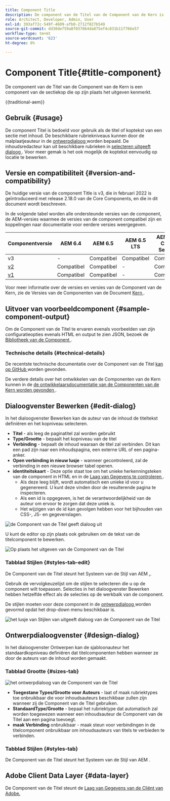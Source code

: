 ```yaml
---
title: Component Title
description: De component van de Titel van de Component van de Kern is een component van de sectiekop die op zijn plaats het uitgeven kenmerkt.
role: Architect, Developer, Admin, User
exl-id: 393af72c-549f-4609-afb0-2712f827b549
source-git-commit: dd30def59a8f037864da875ef4c831b11f766e57
workflow-type: tm+mt
source-wordcount: '623'
ht-degree: 0%

---
```



# Component Title{#title-component}

De component van de Titel van de Component van de Kern is een component van de sectiekop die op zijn plaats het uitgeven kenmerkt.

{{traditional-aem}}

## Gebruik {#usage}

De component Titel is bedoeld voor gebruik als de titel of koptekst van een sectie met inhoud. De beschikbare rubriekniveaus kunnen door de malplaatjeauteur in de [ ontwerpdialoog ](#design-dialog) worden bepaald. De inhoudsredacteur kan uit beschikbare rubrieken in [ selecteren uitgeeft dialoog ](#edit-dialog). Voor meer gemak is het ook mogelijk de koptekst eenvoudig op locatie te bewerken.

## Versie en compatibiliteit {#version-and-compatibility}

De huidige versie van de component Title is v3, die in februari 2022 is geïntroduceerd met release 2.18.0 van de Core Components, en die in dit document wordt beschreven.

In de volgende tabel worden alle ondersteunde versies van de component, de AEM-versies waarmee de versies van de component compatibel zijn en koppelingen naar documentatie voor eerdere versies weergegeven.

| Componentversie | AEM 6.4 | AEM 6.5 | AEM 6.5 LTS | AEM as a Cloud Service |
|---|---|---|---|---|
| v3 | - | Compatibel | Compatibel | Compatibel |
| [ v2 ](v2/title.md) | Compatibel | Compatibel | - | Compatibel |
| [ v1 ](v1/title-v1.md) | Compatibel | Compatibel | - | Compatibel |

Voor meer informatie over de versies en versies van de Component van de Kern, zie de Versies van de Componenten van de Document [ Kern ](/help/versions.md).

## Uitvoer van voorbeeldcomponent {#sample-component-output}

Om de Component van de Titel te ervaren evenals voorbeelden van zijn configuratieopties evenals HTML en output te zien JSON, bezoek de [ Bibliotheek van de Component ](https://adobe.com/go/aem_cmp_library_title).

### Technische details {#technical-details}

De recentste technische documentatie over de Component van de Titel [ kan op GitHub ](https://adobe.com/go/aem_cmp_tech_title_v3) worden gevonden.

De verdere details over het ontwikkelen van de Componenten van de Kern kunnen in de [ de ontwikkelaarsdocumentatie van de Componenten van de Kern worden gevonden ](/help/developing/overview.md).

## Dialoogvenster Bewerken {#edit-dialog}

In het dialoogvenster Bewerken kan de auteur van de inhoud de titeltekst definiëren en het kopniveau selecteren.

* **Titel** - als leeg de paginatitel zal worden gebruikt
* **Type/Grootte** - bepaalt het kopniveau van de titel
* **Verbinding** - bepaalt de inhoud waaraan de titel zal verbinden. Dit kan een pad zijn naar een inhoudspagina, een externe URL of een pagina-anker.
* **Open verbinding in nieuw lusje** - wanneer gecontroleerd, zal de verbinding in een nieuwe browser tabel openen.
* **identiteitskaart** - Deze optie staat toe om het unieke herkenningsteken van de component in HTML en in de [ Laag van Gegevens te controleren ](/help/developing/data-layer/overview.md).
   * Als deze leeg blijft, wordt automatisch een unieke id voor u gegenereerd. U kunt deze vinden door de resulterende pagina te inspecteren.
   * Als een id is opgegeven, is het de verantwoordelijkheid van de auteur om ervoor te zorgen dat deze uniek is.
   * Het wijzigen van de id kan gevolgen hebben voor het bijhouden van CSS-, JS- en gegevenslagen.

![ de Component van de Titel geeft dialoog uit ](/help/assets/title-edit.png)

U kunt de editor op zijn plaats ook gebruiken om de tekst van de titelcomponent te bewerken.

![ Op plaats het uitgeven van de Component van de Titel ](/help/assets/title-edit-inline.png)

### Tabblad Stijlen {#styles-tab-edit}

De Component van de Titel steunt het Systeem van de Stijl van AEM [.](/help/get-started/authoring.md#component-styling).

Gebruik de vervolgkeuzelijst om de stijlen te selecteren die u op de component wilt toepassen. Selecties in het dialoogvenster Bewerken hebben hetzelfde effect als de selecties op de werkbalk van de component.

De stijlen moeten voor deze component in de [ ontwerpdialoog ](#design-dialog) worden gevormd opdat het drop-down menu beschikbaar is.

![ het lusje van Stijlen van uitgeeft dialoog van de Component van de Titel ](/help/assets/title-edit-styles.png)

## Ontwerpdialoogvenster {#design-dialog}

In het dialoogvenster Ontwerpen kan de sjabloonauteur het standaardkopniveau definiëren dat titelcomponenten hebben wanneer ze door de auteurs van de inhoud worden gemaakt.

### Tabblad Grootte {#sizes-tab}

![ het ontwerpdialoog van de Component van de Titel ](/help/assets/title-design.png)

* **Toegestane Types/Grootte voor Auteurs** - laat of maak rubriektypes toe onbruikbaar die voor inhoudsauteurs beschikbaar zullen zijn wanneer zij de Component van de Titel gebruiken.
* **StandaardType/Grootte** - bepaal het rubriektype dat automatisch zal worden toegewezen wanneer een inhoudsauteur de Component van de Titel aan een pagina toevoegt.
* **maak Verbinding** onbruikbaar - maak steun voor verbindingen in de titelcomponent onbruikbaar om inhoudsauteurs van titels te verbieden te verbinden.

### Tabblad Stijlen {#styles-tab}

De Component van de Titel steunt het Systeem van de Stijl van AEM [ ](/help/get-started/authoring.md#component-styling).

## Adobe Client Data Layer {#data-layer}

De Component van de Titel steunt de [ Laag van Gegevens van de Cliënt van Adobe.](/help/developing/data-layer/overview.md)
